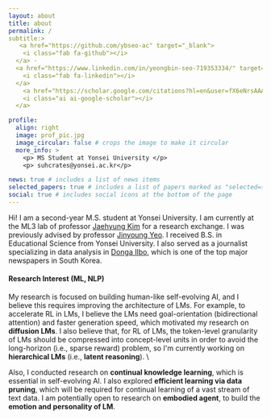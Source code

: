 ```yaml
---
layout: about
title: about
permalink: /
subtitle:>
   <a href="https://github.com/ybseo-ac" target="_blank">
    <i class="fab fa-github"></i>
  </a> ·
  <a href="https://www.linkedin.com/in/yeongbin-seo-719353334/" target="_blank">
    <i class="fab fa-linkedin"></i>
  </a>
    <a href="https://scholar.google.com/citations?hl=en&user=fX6eNrsAAAAJ" target="_blank">
    <i class="ai ai-google-scholar"></i> 
  </a>

profile:
  align: right
  image: prof_pic.jpg
  image_circular: false # crops the image to make it circular
  more_info: >
    <p> MS Student at Yonsei University </p>
    <p> suhcrates@yonsei.ac.kr</p>

news: true # includes a list of news items
selected_papers: true # includes a list of papers marked as "selected={true}"
social: true # includes social icons at the bottom of the page
---
```


<!-- Hi! I am a first year M.S. student at <a href="https://diyonsei.notion.site/">DLI Lab</a> advised by <a href="https://jinyeo.weebly.com/">Jinyoung Yeo</a> and <a href="https://donalee.github.io/">Dongha Lee</a>. Previously, I received B.S. in Educational Science from Yonsei University in Feb. 2018. I also served as a  journalist specializing in data analysis in <a href="https://www.donga.com/">Donga Ilbo</a>, which is one of the top major newspapers in South Korea. -->

Hi! I am a second-year M.S. student at Yonsei University.  I am currently at the ML3 lab of professor [Jaehyung Kim](https://sites.google.com/view/jaehyungkim)  for a research exchange.  I was previously advised by professor [Jinyoung Yeo](https://jinyeo.weebly.com/). I received B.S. in Educational Science from Yonsei University. I also served as a journalist specializing in data analysis in [Donga Ilbo](https://www.donga.com/), which is one of the top major newspapers in South Korea.


#### Research Interest  (ML, NLP)
  My research is focused on building human-like self-evolving AI, and I believe this requires improving the architecture of LMs. For example, to accelerate RL in LMs, I believe the LMs need goal-orientation (bidirectional attention) and faster generation speed, which motivated my research on **diffusion LMs**.  I also believe that, for RL of LMs, the token-level granularity of LMs should be compressed into concept-level units in order to avoid the long-horizon (i.e., sparse reward) problem, so I'm currently working on **hierarchical LMs** (i.e., **latent reasoning**). \\

  Also, I conducted research on **continual knowledge learning**, which is essential in self-evolving AI. I also explored **efficient learning via data pruning**, which will be required for continual learning of a vast stream of text data. I am potentially open to research on **embodied agent**, to build the **emotion and personality of LM**.
